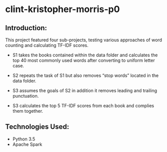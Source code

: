 # clint-kristopher-morris-p0

Introduction:
-----------------
This project featured four sub-projects, testing various approaches of word counting and calculating TF-IDF scores.

* S1 takes the books contained within the data folder and calculates the top 40 most commonly used words after converting to uniform letter case.

* S2 repeats the task of S1 but also removes “stop words” located in the data folder.

* S3 assumes the goals of S2 in addition it removes leading and trailing punctuation.

* S3 calculates the top 5 TF-IDF scores from each book and complies them together.

Technologies Used:
-----------------
- Python 3.5
- Apache Spark


